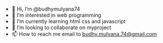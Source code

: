 - 👋 Hi, I’m @budhymulyana74
- 👀 I’m interested in web programming
- 🌱 I’m currently learning html css and javascript
- 💞️ I’m looking to collaborate on myproject
- 📫 How to reach me email to budhy.mulyana.74@gmail.com

<!---
budhymulyana74/budhymulyana74 is a ✨ special ✨ repository because its `README.md` (this file) appears on your GitHub profile.
You can click the Preview link to take a look at your changes.
--->
